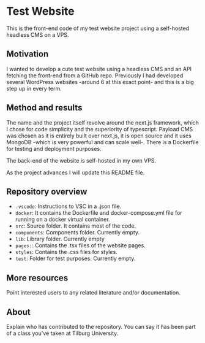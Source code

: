 # Test Website

This is the front-end code of my test website project using a self-hosted headless CMS on a VPS.

## Motivation

I wanted to develop a cute test website using a headless CMS and an API fetching the front-end from a GitHub repo. Previously I had developed several WordPress websites -around 6 at this exact point- and this is a big step up in every term.

## Method and results

The name and the project itself revolve around the next.js framework, which I chose for code simplicity and the superiority of typescript. Payload CMS was chosen as it is entirely built over next.js, it is open source and it uses MongoDB -which is very powerful and can scale well-. There is a Dockerfile for testing and deployment purposes.

The back-end of the website is self-hosted in my own VPS.

As the project advances I will update this README file.

## Repository overview

- `.vscode`: Instructions to VSC in a .json file.
- `docker`: It contains the Dockerfile and docker-compose.yml file for running on a docker virtual container.
- `src`: Source folder. It contains most of the code.
- `components`: Components folder. Currently empty.
- `lib`: Library folder. Currently empty
- `pages:`: Contains the .tsx files of the website pages.
- `styles`: Contains the .css files for styles.
- `test`: Folder for test purposes. Currently empty.

## More resources

Point interested users to any related literature and/or documentation.

## About

Explain who has contributed to the repository. You can say it has been part of a class you've taken at Tilburg University.
